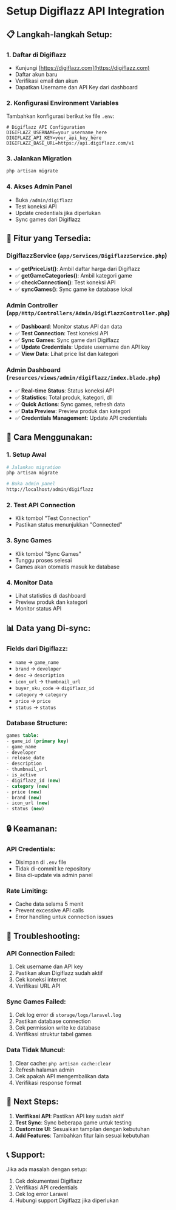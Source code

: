 # Setup Digiflazz API Integration

## 📋 **Langkah-langkah Setup:**

### 1. **Daftar di Digiflazz**
- Kunjungi [https://digiflazz.com](https://digiflazz.com)
- Daftar akun baru
- Verifikasi email dan akun
- Dapatkan Username dan API Key dari dashboard

### 2. **Konfigurasi Environment Variables**
Tambahkan konfigurasi berikut ke file `.env`:

```env
# Digiflazz API Configuration
DIGIFLAZZ_USERNAME=your_username_here
DIGIFLAZZ_API_KEY=your_api_key_here
DIGIFLAZZ_BASE_URL=https://api.digiflazz.com/v1
```

### 3. **Jalankan Migration**
```bash
php artisan migrate
```

### 4. **Akses Admin Panel**
- Buka `/admin/digiflazz`
- Test koneksi API
- Update credentials jika diperlukan
- Sync games dari Digiflazz

## 🔧 **Fitur yang Tersedia:**

### **DigiflazzService** (`app/Services/DigiflazzService.php`)
- ✅ **getPriceList()**: Ambil daftar harga dari Digiflazz
- ✅ **getGameCategories()**: Ambil kategori game
- ✅ **checkConnection()**: Test koneksi API
- ✅ **syncGames()**: Sync game ke database lokal

### **Admin Controller** (`app/Http/Controllers/Admin/DigiflazzController.php`)
- ✅ **Dashboard**: Monitor status API dan data
- ✅ **Test Connection**: Test koneksi API
- ✅ **Sync Games**: Sync game dari Digiflazz
- ✅ **Update Credentials**: Update username dan API key
- ✅ **View Data**: Lihat price list dan kategori

### **Admin Dashboard** (`resources/views/admin/digiflazz/index.blade.php`)
- ✅ **Real-time Status**: Status koneksi API
- ✅ **Statistics**: Total produk, kategori, dll
- ✅ **Quick Actions**: Sync games, refresh data
- ✅ **Data Preview**: Preview produk dan kategori
- ✅ **Credentials Management**: Update API credentials

## 🚀 **Cara Menggunakan:**

### **1. Setup Awal**
```bash
# Jalankan migration
php artisan migrate

# Buka admin panel
http://localhost/admin/digiflazz
```

### **2. Test API Connection**
- Klik tombol "Test Connection"
- Pastikan status menunjukkan "Connected"

### **3. Sync Games**
- Klik tombol "Sync Games"
- Tunggu proses selesai
- Games akan otomatis masuk ke database

### **4. Monitor Data**
- Lihat statistics di dashboard
- Preview produk dan kategori
- Monitor status API

## 📊 **Data yang Di-sync:**

### **Fields dari Digiflazz:**
- `name` → `game_name`
- `brand` → `developer`
- `desc` → `description`
- `icon_url` → `thumbnail_url`
- `buyer_sku_code` → `digiflazz_id`
- `category` → `category`
- `price` → `price`
- `status` → `status`

### **Database Structure:**
```sql
games table:
- game_id (primary key)
- game_name
- developer
- release_date
- description
- thumbnail_url
- is_active
- digiflazz_id (new)
- category (new)
- price (new)
- brand (new)
- icon_url (new)
- status (new)
```

## 🔒 **Keamanan:**

### **API Credentials:**
- Disimpan di `.env` file
- Tidak di-commit ke repository
- Bisa di-update via admin panel

### **Rate Limiting:**
- Cache data selama 5 menit
- Prevent excessive API calls
- Error handling untuk connection issues

## 📝 **Troubleshooting:**

### **API Connection Failed:**
1. Cek username dan API key
2. Pastikan akun Digiflazz sudah aktif
3. Cek koneksi internet
4. Verifikasi URL API

### **Sync Games Failed:**
1. Cek log error di `storage/logs/laravel.log`
2. Pastikan database connection
3. Cek permission write ke database
4. Verifikasi struktur tabel games

### **Data Tidak Muncul:**
1. Clear cache: `php artisan cache:clear`
2. Refresh halaman admin
3. Cek apakah API mengembalikan data
4. Verifikasi response format

## 🎯 **Next Steps:**

1. **Verifikasi API**: Pastikan API key sudah aktif
2. **Test Sync**: Sync beberapa game untuk testing
3. **Customize UI**: Sesuaikan tampilan dengan kebutuhan
4. **Add Features**: Tambahkan fitur lain sesuai kebutuhan

## 📞 **Support:**

Jika ada masalah dengan setup:
1. Cek dokumentasi Digiflazz
2. Verifikasi API credentials
3. Cek log error Laravel
4. Hubungi support Digiflazz jika diperlukan 